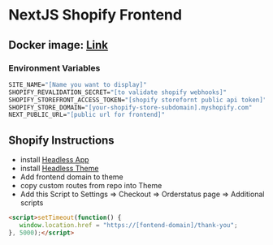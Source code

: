 # NextJS Shopify Frontend

## Docker image: [Link](https://github.com/AlexanderHulbe/nextjs-commerce/pkgs/container/nextjs-commerce)

### Environment Variables

```Dockerfile
SITE_NAME="[Name you want to display]"
SHOPIFY_REVALIDATION_SECRET="[to validate shopify webhooks]"
SHOPIFY_STOREFRONT_ACCESS_TOKEN="[shopify storefornt public api token]"
SHOPIFY_STORE_DOMAIN="[your-shopify-store-subdomain].myshopify.com"
NEXT_PUBLIC_URL="[public url for frontend]"
```
## Shopify Instructions

- install [Headless App](https://apps.shopify.com/headless)
- install [Headless Theme](https://github.com/instantcommerce/shopify-headless-theme)
- Add frontend domain to theme
- copy custom routes from repo into Theme
- Add this Script to Settings => Checkout => Orderstatus page => Additional scripts

```html
<script>setTimeout(function() {
   window.location.href = "https://[fontend-domain]/thank-you";
}, 5000);</script>
```
